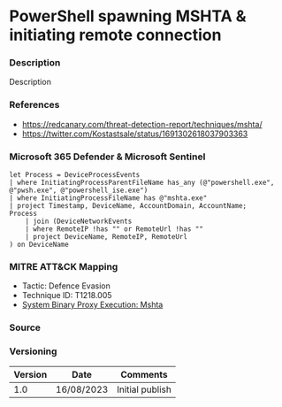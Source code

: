 # PowerShell spawning MSHTA & initiating remote connection

### Description

Description

### References
- https://redcanary.com/threat-detection-report/techniques/mshta/
- https://twitter.com/Kostastsale/status/1691302618037903363

### Microsoft 365 Defender & Microsoft Sentinel
```
let Process = DeviceProcessEvents
| where InitiatingProcessParentFileName has_any (@"powershell.exe", @"pwsh.exe", @"powershell_ise.exe") 
| where InitiatingProcessFileName has @"mshta.exe"
| project Timestamp, DeviceName, AccountDomain, AccountName;
Process
    | join (DeviceNetworkEvents
    | where RemoteIP !has "" or RemoteUrl !has ""
    | project DeviceName, RemoteIP, RemoteUrl
) on DeviceName
```

### MITRE ATT&CK Mapping
- Tactic: Defence Evasion
- Technique ID: T1218.005
- [System Binary Proxy Execution: Mshta](https://attack.mitre.org/techniques/T1218/005/)

### Source

### Versioning
| Version       | Date          | Comments                          |
| ------------- |---------------| ----------------------------------|
| 1.0           | 16/08/2023    | Initial publish                   |
